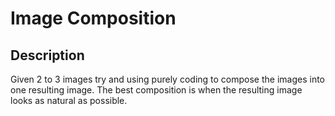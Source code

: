 # Image Composition

## Description

Given 2 to 3 images try and using purely coding to compose the images into one resulting image. The best composition is when the resulting image looks as natural as possible.
